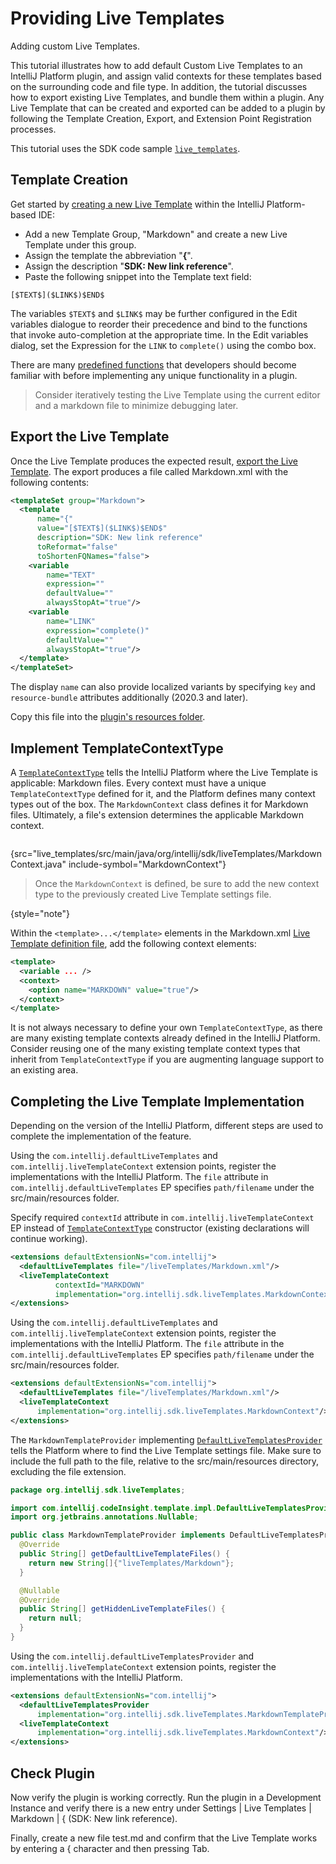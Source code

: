 # Providing Live Templates

<!-- Copyright 2000-2023 JetBrains s.r.o. and other contributors. Use of this source code is governed by the Apache 2.0 license that can be found in the LICENSE file. -->

<link-summary>Adding custom Live Templates.</link-summary>

This tutorial illustrates how to add default Custom Live Templates to an IntelliJ Platform plugin, and assign valid contexts for these templates based on the surrounding code and file type.
In addition, the tutorial discusses how to export existing Live Templates, and bundle them within a plugin.
Any Live Template that can be created and exported can be added to a plugin by following the Template Creation, Export, and Extension Point Registration processes.

This tutorial uses the SDK code sample [`live_templates`](%gh-sdk-samples%/live_templates).

## Template Creation

Get started by [creating a new Live Template](https://www.jetbrains.com/idea/help/creating-and-editing-live-templates.html) within the IntelliJ Platform-based IDE:
* Add a new Template Group, "Markdown" and create a new Live Template under this group.
* Assign the template the abbreviation "**{**".
* Assign the description "**SDK: New link reference**".
* Paste the following snippet into the <control>Template text</control> field:

```text
[$TEXT$]($LINK$)$END$
```

The variables `$TEXT$` and `$LINK$` may be further configured in the <control>Edit variables</control> dialogue to reorder their precedence and bind to the functions that invoke auto-completion at the appropriate time.
In the <control>Edit variables</control> dialog, set the <control>Expression</control> for the `LINK` to `complete()` using the combo box.

There are many [predefined functions](https://www.jetbrains.com/help/idea/template-variables.html#predefined_functions) that developers should become familiar with before implementing any unique functionality in a plugin.

> Consider iteratively testing the Live Template using the current editor and a markdown file to minimize debugging later.
>

## Export the Live Template

Once the Live Template produces the expected result, [export the Live Template](https://www.jetbrains.com/help/idea/sharing-live-templates.html).
The export produces a file called <path>Markdown.xml</path> with the following contents:

```xml
<templateSet group="Markdown">
  <template
      name="{"
      value="[$TEXT$]($LINK$)$END$"
      description="SDK: New link reference"
      toReformat="false"
      toShortenFQNames="false">
    <variable
        name="TEXT"
        expression=""
        defaultValue=""
        alwaysStopAt="true"/>
    <variable
        name="LINK"
        expression="complete()"
        defaultValue=""
        alwaysStopAt="true"/>
  </template>
</templateSet>
```

The display `name` can also provide localized variants by specifying `key` and `resource-bundle` attributes additionally (2020.3 and later).

Copy this file into the [plugin's resources folder](%gh-sdk-samples%/live_templates/src/main/resources/liveTemplates).

## Implement TemplateContextType

A [`TemplateContextType`](%gh-ic%/platform/analysis-api/src/com/intellij/codeInsight/template/TemplateContextType.java) tells the IntelliJ Platform where the Live Template is applicable: Markdown files.
Every context must have a unique `TemplateContextType` defined for it, and the Platform defines many context types out of the box.
The `MarkdownContext` class defines it for Markdown files.
Ultimately, a file's extension determines the applicable Markdown context.

```java
```
{src="live_templates/src/main/java/org/intellij/sdk/liveTemplates/MarkdownContext.java" include-symbol="MarkdownContext"}

> Once the `MarkdownContext` is defined, be sure to add the new context type to the previously created Live Template settings file.
>
{style="note"}

Within the `<template>...</template>` elements in the <path>Markdown.xml</path> [Live Template definition file](#export-the-live-template), add the following context elements:

```xml
<template>
  <variable ... />
  <context>
    <option name="MARKDOWN" value="true"/>
  </context>
</template>
```

It is not always necessary to define your own `TemplateContextType`, as there are many existing template contexts already defined in the IntelliJ Platform.
Consider reusing one of the many existing template context types that inherit from `TemplateContextType` if you are augmenting language support to an existing area.

## Completing the Live Template Implementation

Depending on the version of the IntelliJ Platform, different steps are used to complete the implementation of the feature.

<tabs>

<tab title="2022.3 and later">

Using the `com.intellij.defaultLiveTemplates` and `com.intellij.liveTemplateContext` extension points, register the implementations with the IntelliJ Platform.
The `file` attribute in `com.intellij.defaultLiveTemplates` EP specifies `path/filename` under the <path>src/main/resources</path> folder.

Specify required `contextId` attribute in `com.intellij.liveTemplateContext` EP instead of [`TemplateContextType`](%gh-ic%/platform/analysis-api/src/com/intellij/codeInsight/template/TemplateContextType.java) constructor (existing declarations will continue working).

```xml
<extensions defaultExtensionNs="com.intellij">
  <defaultLiveTemplates file="/liveTemplates/Markdown.xml"/>
  <liveTemplateContext
          contextId="MARKDOWN"
          implementation="org.intellij.sdk.liveTemplates.MarkdownContext"/>
</extensions>
```

</tab>

<tab title="Versions since 2020.1 till 2022.3">

Using the `com.intellij.defaultLiveTemplates` and `com.intellij.liveTemplateContext` extension points, register the implementations with the IntelliJ Platform.
The `file` attribute in the `com.intellij.defaultLiveTemplates` EP specifies `path/filename` under the <path>src/main/resources</path> folder.

```xml
<extensions defaultExtensionNs="com.intellij">
  <defaultLiveTemplates file="/liveTemplates/Markdown.xml"/>
  <liveTemplateContext
      implementation="org.intellij.sdk.liveTemplates.MarkdownContext"/>
</extensions>
```

</tab>

<tab title="Versions 2019.3 and Earlier">

The `MarkdownTemplateProvider` implementing [`DefaultLiveTemplatesProvider`](%gh-ic%/platform/lang-impl/src/com/intellij/codeInsight/template/impl/DefaultLiveTemplatesProvider.java) tells the Platform where to find the Live Template settings file.
Make sure to include the full path to the file, relative to the <path>src/main/resources</path> directory, excluding the file extension.

```java
package org.intellij.sdk.liveTemplates;

import com.intellij.codeInsight.template.impl.DefaultLiveTemplatesProvider;
import org.jetbrains.annotations.Nullable;

public class MarkdownTemplateProvider implements DefaultLiveTemplatesProvider {
  @Override
  public String[] getDefaultLiveTemplateFiles() {
    return new String[]{"liveTemplates/Markdown"};
  }

  @Nullable
  @Override
  public String[] getHiddenLiveTemplateFiles() {
    return null;
  }
}
```

Using the `com.intellij.defaultLiveTemplatesProvider` and `com.intellij.liveTemplateContext` extension points, register the implementations with the IntelliJ Platform.

```xml
<extensions defaultExtensionNs="com.intellij">
  <defaultLiveTemplatesProvider
      implementation="org.intellij.sdk.liveTemplates.MarkdownTemplateProvider"/>
  <liveTemplateContext
      implementation="org.intellij.sdk.liveTemplates.MarkdownContext"/>
</extensions>
```

</tab>
</tabs>

## Check Plugin

Now verify the plugin is working correctly.
Run the plugin in a Development Instance and verify there is a new entry under <ui-path>Settings | Live Templates | Markdown | \{ (SDK: New link reference)</ui-path>.

Finally, create a new file <path>test.md</path> and confirm that the Live Template works by entering a <shortcut>{</shortcut> character and then pressing <shortcut>Tab</shortcut>.
